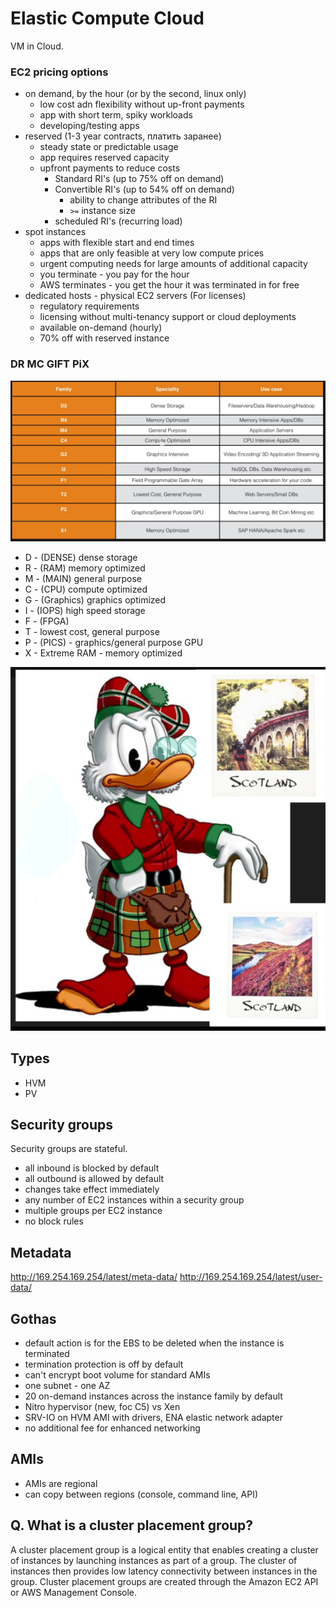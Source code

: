 # Elastic Compute Cloud

VM in Cloud.

### EC2 pricing options
- on demand, by the hour (or by the second, linux only)
    * low cost adn flexibility without up-front payments
    * app with short term, spiky workloads
    * developing/testing apps
- reserved (1-3 year contracts, платить заранее)
    * steady state or predictable usage
    * app requires reserved capacity
    * upfront payments to reduce costs
        * Standard RI's (up to 75% off on demand)
        * Convertible RI's (up to 54% off on demand)
            * ability to change attributes of the RI
            * `>=` instance size
        * scheduled RI's (recurring load)
- spot instances
    * apps with flexible start and end times
    * apps that are only feasible at very low compute prices
    * urgent computing needs for large amounts of additional capacity
    * you terminate - you pay for the hour
    * AWS terminates - you get the hour it was terminated in for free
- dedicated hosts - physical EC2 servers (For licenses)
    * regulatory requirements
    * licensing without multi-tenancy support or cloud deployments
    * available on-demand (hourly)
    * 70% off with reserved instance

### DR MC GIFT PiX

![alt](../images/instance_types.png)

- D - (DENSE) dense storage
- R - (RAM) memory optimized
- M - (MAIN) general purpose
- C - (CPU) compute optimized
- G - (Graphics) graphics optimized
- I - (IOPS) high speed storage
- F - (FPGA)
- T - lowest cost, general purpose
- P - (PICS) - graphics/general purpose GPU
- X - Extreme RAM - memory optimized

![alt](../images/instance_types_2.png)

## Types

- HVM
- PV

## Security groups

Security groups are stateful.
- all inbound is blocked by default
- all outbound is allowed by default
- changes take effect immediately
- any number of EC2 instances within a security group
- multiple groups per EC2 instance
- no block rules

## Metadata

http://169.254.169.254/latest/meta-data/
http://169.254.169.254/latest/user-data/

## Gothas

- default action is for the EBS to be deleted when the instance is terminated
- termination protection is off by default
- can't encrypt boot volume for standard AMIs
- one subnet - one AZ
- 20 on-demand instances across the instance family by default
- Nitro hypervisor (new, foc C5) vs Xen
- SRV-IO on HVM AMI with drivers, ENA elastic network adapter
- no additional fee for enhanced networking

## AMIs

- AMIs are regional
- can copy between regions (console, command line, API)

## Q. What is a cluster placement group?

A cluster placement group is a logical entity that enables creating a cluster of instances by launching instances as part of a group. The cluster of instances then provides low latency connectivity between instances in the group. Cluster placement groups are created through the Amazon EC2 API or AWS Management Console.
